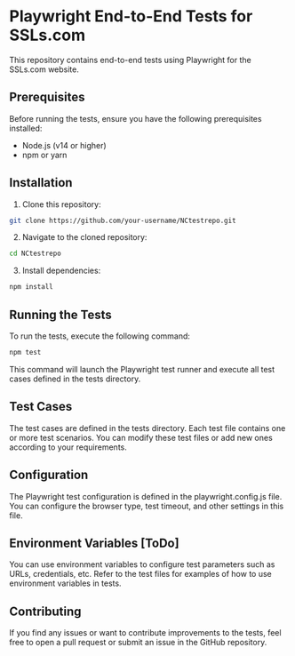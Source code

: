 # Playwright End-to-End Tests for SSLs.com

This repository contains end-to-end tests using Playwright for the SSLs.com website.

## Prerequisites

Before running the tests, ensure you have the following prerequisites installed:

- Node.js (v14 or higher)
- npm or yarn

## Installation

1. Clone this repository:

```bash
git clone https://github.com/your-username/NCtestrepo.git
```

2. Navigate to the cloned repository:
   
```bash
cd NCtestrepo
```

3. Install dependencies:
```bash
npm install
```

## Running the Tests

To run the tests, execute the following command:

```bash
npm test
```
This command will launch the Playwright test runner and execute all test cases defined in the tests directory.

## Test Cases
The test cases are defined in the tests directory. Each test file contains one or more test scenarios. You can modify these test files or add new ones according to your requirements.

## Configuration 
The Playwright test configuration is defined in the playwright.config.js file. You can configure the browser type, test timeout, and other settings in this file. 

## Environment Variables [ToDo]
You can use environment variables to configure test parameters such as URLs, credentials, etc. Refer to the test files for examples of how to use environment variables in tests.

## Contributing
If you find any issues or want to contribute improvements to the tests, feel free to open a pull request or submit an issue in the GitHub repository.
